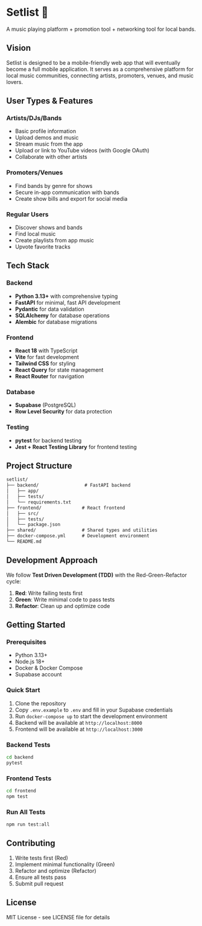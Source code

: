 # Setlist 🎵

A music playing platform + promotion tool + networking tool for local bands.

## Vision

Setlist is designed to be a mobile-friendly web app that will eventually become a full mobile application. It serves as a comprehensive platform for local music communities, connecting artists, promoters, venues, and music lovers.

## User Types & Features

### Artists/DJs/Bands

- Basic profile information
- Upload demos and music
- Stream music from the app
- Upload or link to YouTube videos (with Google OAuth)
- Collaborate with other artists

### Promoters/Venues

- Find bands by genre for shows
- Secure in-app communication with bands
- Create show bills and export for social media

### Regular Users

- Discover shows and bands
- Find local music
- Create playlists from app music
- Upvote favorite tracks

## Tech Stack

### Backend

- **Python 3.13+** with comprehensive typing
- **FastAPI** for minimal, fast API development
- **Pydantic** for data validation
- **SQLAlchemy** for database operations
- **Alembic** for database migrations

### Frontend

- **React 18** with TypeScript
- **Vite** for fast development
- **Tailwind CSS** for styling
- **React Query** for state management
- **React Router** for navigation

### Database

- **Supabase** (PostgreSQL)
- **Row Level Security** for data protection

### Testing

- **pytest** for backend testing
- **Jest + React Testing Library** for frontend testing

## Project Structure

```md
setlist/
├── backend/                 # FastAPI backend
│   ├── app/
│   ├── tests/
│   └── requirements.txt
├── frontend/               # React frontend
│   ├── src/
│   ├── tests/
│   └── package.json
├── shared/                 # Shared types and utilities
├── docker-compose.yml      # Development environment
└── README.md
```

## Development Approach

We follow **Test Driven Development (TDD)** with the Red-Green-Refactor cycle:

1. **Red**: Write failing tests first
2. **Green**: Write minimal code to pass tests
3. **Refactor**: Clean up and optimize code

## Getting Started

### Prerequisites

- Python 3.13+
- Node.js 18+
- Docker & Docker Compose
- Supabase account

### Quick Start

1. Clone the repository
2. Copy `.env.example` to `.env` and fill in your Supabase credentials
3. Run `docker-compose up` to start the development environment
4. Backend will be available at `http://localhost:8000`
5. Frontend will be available at `http://localhost:3000`

### Backend Tests

```bash
cd backend
pytest
```

### Frontend Tests

```bash
cd frontend
npm test
```

### Run All Tests

```bash
npm run test:all
```

## Contributing

1. Write tests first (Red)
2. Implement minimal functionality (Green)
3. Refactor and optimize (Refactor)
4. Ensure all tests pass
5. Submit pull request

## License

MIT License - see LICENSE file for details
